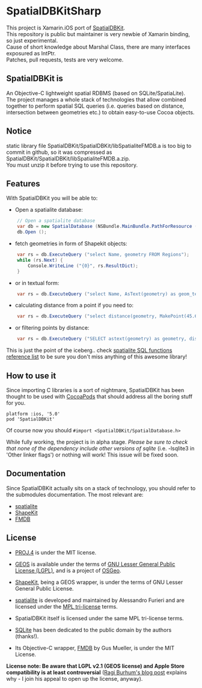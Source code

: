 SpatialDBKitSharp
=================

This project is Xamarin.iOS port of [SpatialDBKit](https://github.com/andreacremaschi/SpatialDBKit).   
This repository is public but maintainer is very newbie of Xamarin binding, so just experimental.  
Cause of short knowledge about Marshal Class, there are many interfaces exposured as IntPtr.  
Patches, pull requests, tests are very welcome.  

## SpatialDBKit is ##

An Objective-C lightweight spatial RDBMS (based on SQLite/SpatiaLite).
The project manages a whole stack of technologies that allow combined together to perform spatial SQL queries (i.e. queries based on distance, intersection between geometries etc.) to obtain easy-to-use Cocoa objects.

## Notice ##

static library file SpatialDBKit/SpatialDBKit/libSpatialiteFMDB.a is too big to commit in github, so it was compressed as SpatialDBKit/SpatialDBKit/libSpatialiteFMDB.a.zip.  
You must unzip it before trying to use this repository.

## Features ##

With SpatialDBKit you will be able to:

* Open a spatialite database:

```cs
    // Open a spatialite database
    var db = new SpatialDatabase (NSBundle.MainBundle.PathForResource ("test", "sqlite"));
    db.Open ();
```

* fetch geometries in form of Shapekit objects:

```cs    
    var rs = db.ExecuteQuery ("select Name, geometry FROM Regions");
    while (rs.Next) {
        Console.WriteLine ("{0}", rs.ResultDict);
    }
```    
    
* or in textual form:

```cs  
    var rs = db.ExecuteQuery ("select Name, AsText(geometry) as geom_text FROM Regions");
```

* calculating distance from a point if you need to:

```cs   
    var rs = db.ExecuteQuery ("select distance(geometry, MakePoint(45.694216,9.676909,4326)) AS text FROM Regions");
```

* or filtering points by distance:

```cs   
    var rs = db.ExecuteQuery ("SELECT astext(geometry) as geometry, distance(geometry, MakePoint(45.694216,9.676909,4326)) as geometry, Name FROM Towns where distance(geometry, MakePoint(45.694216,9.676909,4326)) < 5000");
```

This is just the point of the iceberg.. check [spatialite SQL functions reference list](http://www.gaia-gis.it/gaia-sins/spatialite-sql-4.1.0.html) to be sure you don't miss anything of this awesome library!

## How to use it ##

Since importing C libraries is a sort of nightmare, SpatialDBKit has been thought to be used with [CocoaPods](http://cocoapods.org) that should address all the boring stuff for you.

```
platform :ios, '5.0'
pod 'SpatialDBKit'
```

Of course now you should ```#import <SpatialDBKit/SpatialDatabase.h>```

While fully working, the project is in alpha stage. <em>Please be sure to check that none of the dependency include other versions of sqlite</em> (i.e. -lsqlite3 in 'Other linker flags') or nothing will work!
This issue will be fixed soon.

## Documentation ##

Since SpatialDBKit actually sits on a stack of technology, you should refer to the submodules documentation. The most relevant are:

- [spatialite](https://www.gaia-gis.it/fossil/libspatialite/index)
- [ShapeKit](https://github.com/andreacremaschi/ShapeKit) 
- [FMDB](https://github.com/ccgus/fmdb)


## License ##

 * [PROJ.4](http://trac.osgeo.org/proj/) is under the MIT license.

 * [GEOS](http://trac.osgeo.org/geos/) is available under the terms of  [GNU Lesser General Public License (LGPL)](http://www.gnu.org/licenses/old-licenses/lgpl-2.1.html), and is a project of  [OSGeo](http://www.osgeo.org).
 * [ShapeKit](https://github.com/andreacremaschi/ShapeKit), being a GEOS wrapper, is under the terms of GNU Lesser General Public License.

 * [spatialite](https://www.gaia-gis.it/fossil/libspatialite/index) is developed and maintained by Alessandro Furieri  and are licensed under the [MPL tri-license](http://www.mozilla.org/MPL/boilerplate-1.1/mpl-tri-license-html) terms.
 * SpatialDBKit itself is licensed under the same MPL tri-license terms.

 * [SQLite](http://www.sqlite.org/copyright.html) has been dedicated to the public domain by the authors (thanks!).
 * Its Objective-C wrapper, [FMDB](https://github.com/ccgus/fmdb) by Gus Mueller, is under the MIT License.

**License note: Be aware that LGPL v2.1 (GEOS license) and Apple Store compatibility is at least controversial** ([Ragi Burhum's blog post](http://blog.burhum.com/post/38236943467/your-lgpl-license-is-completely-destroying-ios-adoption) explains why - I join his appeal to open up the license, anyway).
